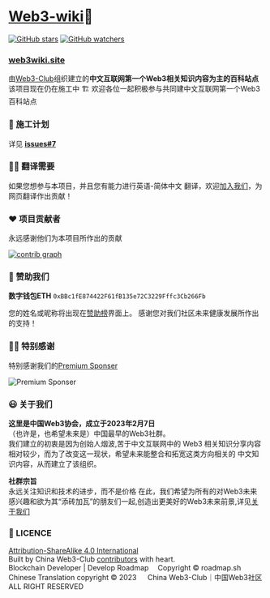 # [Web3-wiki](https://web3wiki.site/)📘
[![GitHub stars](https://img.shields.io/github/stars/Web3-Club/Web3wiki-Website.svg?style=social&label=Stars)](https://github.com/Web3-Club/Web3wiki-Website)  [![GitHub watchers](https://img.shields.io/github/watchers/Web3-Club/Web3wiki-Website.svg?style=social&label=Watch)](https://github.com/Web3-Club/Web3wiki-Website)


### [web3wiki.site](https://web3wiki.site)
由[Web3-Club](https://github.com/Web3-Club/Intro./blob/main/README.md)组织建立的**中文互联网第一个Web3相关知识内容为主的百科站点**  
该项目现在仍在施工中 🏗️  欢迎各位一起积极参与共同建中文互联网第一个Web3百科站点


### 🔖 施工计划
详见 **[issues#7](https://github.com/Web3-Club/Web3wiki-Website/issues/7)**

   
### ✍🏻 翻译需要
如果您想参与本项目，并且您有能力进行英语-简体中文 翻译，欢迎[加入我们](https://github.com/Web3-Club/Intro./blob/main/Join%20club.md)，为网页翻译作出贡献！

     
### ❤️ 项目贡献者
永远感谢他们为本项目所作出的贡献


[![contrib graph](https://contrib.rocks/image?repo=Web3-Club/Web3wiki-Website)](https://github.com/Web3-Club/Web3wiki-Website/graphs/contributors)
  
### 💐 赞助我们 
**数字钱包ETH**
``0xBBc1fE874422F61fB135e72C3229Fffc3Cb266Fb``

您的姓名或昵称将出现在[赞助榜](https://github.com/Web3-Club/Sponsor)界面上。
感谢您对我们社区未来健康发展所作出的支持！


### 👏🏻 特别感谢 
特别感谢我们的[Premium Sponser](https://github.com/Web3-Club/Sponsor/blob/main/Premium%20sponsors.md)

![Premium Sponser](https://user-images.githubusercontent.com/76860915/220133607-dddc3468-0cda-4065-bce3-3b275dfe6ad1.png)

  
### 😃 关于我们 
**这里是中国Web3协会，成立于2023年2月7日**<br>
（也许是，也希望未来是）中国最早的Web3社群。<br>
我们建立的初衷是因为创始人烟波,苦于中文互联网中的 Web3 相关知识分享内容相对较少，而为了改变这一现状，希望未来能整合和拓宽这类方向相关的 中文知识内容，从而建立了该组织。

**社群宗旨**   
永远关注知识和技术的进步，而不是价格
在此，我们希望为所有的对Web3未来感兴趣和欲为其“添砖加瓦”的朋友们一起,创造出更美好的Web3未来前景,详见[关于我们](https://github.com/Web3-Club/Intro.#%E7%AE%80%E4%BB%8B) 


### 📖 LICENCE
[Attribution-ShareAlike 4.0 International](https://creativecommons.org/licenses/by-sa/4.0/legalcode)  
Built by China Web3-Club [contributors](https://github.com/Web3-Club/Web3wiki-Website#%E9%A1%B9%E7%9B%AE%E8%B4%A1%E7%8C%AE%E8%80%85) with heart.  
Blockchain Developer | Develop Roadmap &emsp;Copyright © roadmap.sh  
Chinese Translation copyright © 2023 &emsp; China Web3-Club｜中国Web3社区  
ALL RIGHT RESERVED  
 


